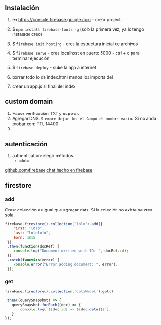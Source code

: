 ## Instalación

1. en https://console.firebase.google.com - crear project.

2. $ `npm install firebase-tools -g` (solo la primera vez, ya lo tengo instalado creo)
3. $ `firebase init hosting` - crea la estructura inicial de archivos
4. $ `firebase serve` - crea localhost en puerto 5000  - ctrl + c para terminar ejecución
5. $ `firebase deploy` - sube la app a internet 

6. borrar todo lo de index.html menos los imports del <head>
7. crear un app.js al final del index

## custom domain

1. Hacer verificación TXT y esperar.
2. Agregar DNS. `Siempre dejar los el Campo de nombre vacio.` Si no anda probar con:  TTL 14400
3. 


## autenticación 

1. authentication: elegir métodos.
	- alala


[github.com/firebase](https://github.com/firebase)
[chat hecho en firebase](https://github.com/othreecodes/friendlychat)

## firestore

###  add

Crear colección es igual que agregar data.  Si la coleción no existe se crea sola.
```javascript
firebase.firestore().collection('lolo').add({
	first: "lolo",
	last: "lolololo",
	born: 1815
 })
 .then(function(docRef) {
	console.log("Document written with ID: ", docRef.id);
 })
 .catch(function(error) {
	console.error("Error adding document: ", error);
 });
```

### get 


 ```javascript
 firebase.firestore().collection('dataModel').get()
 
 .then((querySnapshot) => {
	querySnapshot.forEach((doc) => {
	    console.log(`${doc.id} => ${doc.data()}`);
	})
 });

```
